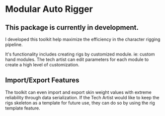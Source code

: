 # Modular Auto Rigger

## This package is currently in development.

I developed this toolkit help maximize the efficiency in the character rigging pipeline. 

It's functionality includes creating rigs by customized module. ie: custom hand modules. The tech artist can edit parameters for each module to create a high level of customization. 

## Import/Export Features
The toolkit can even import and export skin weight values with extreme reliability through data serialization.
If the Tech Artist would like to keep the rigs skeleton as a template for future use, they can do so by using the rig template feature.